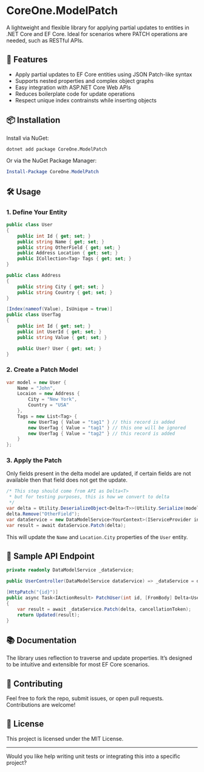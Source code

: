 ﻿# CoreOne.ModelPatch

A lightweight and flexible library for applying partial updates to entities in .NET Core and EF Core. 
Ideal for scenarios where PATCH operations are needed, such as RESTful APIs.

## 🚀 Features

- Apply partial updates to EF Core entities using JSON Patch-like syntax
- Supports nested properties and complex object graphs
- Easy integration with ASP.NET Core Web APIs
- Reduces boilerplate code for update operations
- Respect unique index contrainsts while inserting objects

## 📦 Installation

Install via NuGet:

```bash
dotnet add package CoreOne.ModelPatch
```

Or via the NuGet Package Manager:

```powershell
Install-Package CoreOne.ModelPatch
```

## 🛠️ Usage

### 1. Define Your Entity

```csharp
public class User
{
    public int Id { get; set; }
    public string Name { get; set; }
    public string OtherField { get; set; }
    public Address Location { get; set; }
    public ICollection<Tag> Tags { get; set; }
}

public class Address
{
    public string City { get; set; }
    public string Country { get; set; }
}

[Index(nameof(Value), IsUnique = true)]
public class UserTag
{
    public int Id { get; set; }
    public int UserId { get; set; }
    public string Value { get; set; }

    public User? User { get; set; }
}
```

### 2. Create a Patch Model

```csharp
var model = new User {
    Name = "John",
    Locaion = new Address {
        City = "New York",
        Country = "USA"
    },
    Tags = new List<Tag> {
        new UserTag { Value = "tag1" } // this record is added
        new UserTag { Value = "tag1" } // this one will be ignored
        new UserTag { Value = "tag2" } // this record is added
    }
};

```

### 3. Apply the Patch

Only fields present in the delta model are updated, if certain fields are not available then that field does not get the update.

```csharp
/* This step should come from API as Delta<T>
 * but for testing purposes, this is how we convert to delta
 */
var delta = Utility.DeserializeObject<Delta<T>>(Utility.Serialize(model))!;
delta.Remove("OtherField");
var dataService = new DataModelService<YourContext>(IServiceProvider instance, yourContextInstance);
var result = await dataService.Patch(delta);
```

This will update the `Name` and `Location.City` properties of the `User` entity.

## 🧪 Sample API Endpoint

```csharp
private readonly DataModelService _dataService;

public UserController(DataModelService dataService) => _dataService = dataService;

[HttpPatch("{id}")]
public async Task<IActionResult> PatchUser(int id, [FromBody] Delta<User> patchData, CancellationToken cancellationToken)
{
    var result = await _dataService.Patch(delta, cancellationToken);
    return Updated(result);
}
```

## 📚 Documentation

The library uses reflection to traverse and update properties. It’s designed to be intuitive and extensible for most EF Core scenarios.

## 🤝 Contributing

Feel free to fork the repo, submit issues, or open pull requests. Contributions are welcome!

## 📄 License

This project is licensed under the MIT License.

---

Would you like help writing unit tests or integrating this into a specific project?